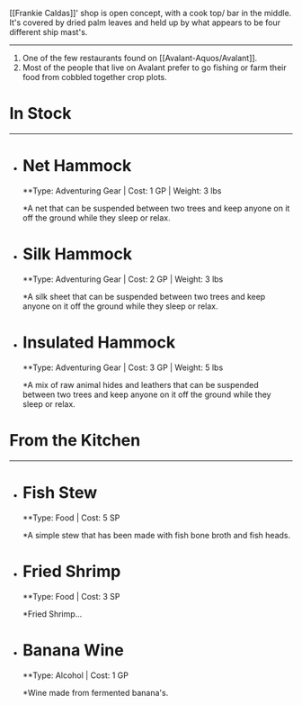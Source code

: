 [[Frankie Caldas]]' shop is open concept, with a cook top/ bar in the middle. It's covered by dried palm leaves and held up by what appears to be four different ship mast's. 

---
1. One of the few restaurants found on [[Avalant-Aquos/Avalant]].
2. Most of the people that live on Avalant prefer to go fishing or farm their food from cobbled together crop plots.

# In Stock
---
- # Net Hammock
	**Type: Adventuring Gear | Cost: 1 GP | Weight: 3 lbs
	
	*A net that can be suspended between two trees and keep anyone on it off the ground while they sleep or relax.

- # Silk Hammock
	**Type: Adventuring Gear | Cost: 2 GP | Weight: 3 lbs
	
	*A silk sheet that can be suspended between two trees and keep anyone on it off the ground while they sleep or relax.

- # Insulated Hammock
	**Type: Adventuring Gear | Cost: 3 GP | Weight: 5 lbs
	
	*A mix of raw animal hides and leathers that can be suspended between two trees and keep anyone on it off the ground while they sleep or relax.

# From the Kitchen
---
- # Fish Stew
	**Type: Food | Cost: 5 SP
	
	*A simple stew that has been made with fish bone broth and fish heads.

- # Fried Shrimp
	**Type: Food | Cost: 3 SP
	
	*Fried Shrimp... 

- # Banana Wine
	**Type: Alcohol | Cost: 1 GP
	
	*Wine made from fermented banana's.